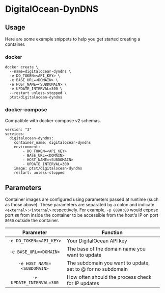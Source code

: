 # DigitalOcean-DynDNS

## Usage

Here are some example snippets to help you get started creating a container.

### docker

```
docker create \
  --name=digitalocean-dyndns \
  -e DO_TOKEN=<API_KEY> \
  -e BASE_URL=<DOMAIN> \
  -e HOST_NAME=<SUBDOMAIN> \
  -e UPDATE_INTERVAL=300 \
  --restart unless-stopped \
  ptst/digitalocean-dyndns
```

### docker-compose

Compatible with docker-compose v2 schemas.

```
version: "3"
services:
  digitalocean-dyndns:
    container_name: digitalocean-dyndns
    environment:
        - DO_TOKEN=<API_KEY>
        - BASE_URL=<DOMAIN>
        - HOST_NAME=<SUBDOMAIN>
        - UPDATE_INTERVAL=300
    image: ptst/digitalocean-dyndns
    restart: unless-stopped
```

## Parameters

Container images are configured using parameters passed at runtime (such as those above). These parameters are separated by a colon and indicate `<external>:<internal>` respectively. For example, `-p 8080:80` would expose port `80` from inside the container to be accessible from the host's IP on port `8080` outside the container.

| Parameter | Function |
| :----: | --- |
| `-e DO_TOKEN=<API_KEY>` | Your DigitalOcean API key |
| `-e BASE_URL=<DOMAIN>` | The base of the domain name you want to update |
| `-e HOST_NAME=<SUBDOMAIN>` | The subdomain you want to update, set to @ for no subdomain |
| `-e UPDATE_INTERVAL=300` | How often should the process check for IP updates |
